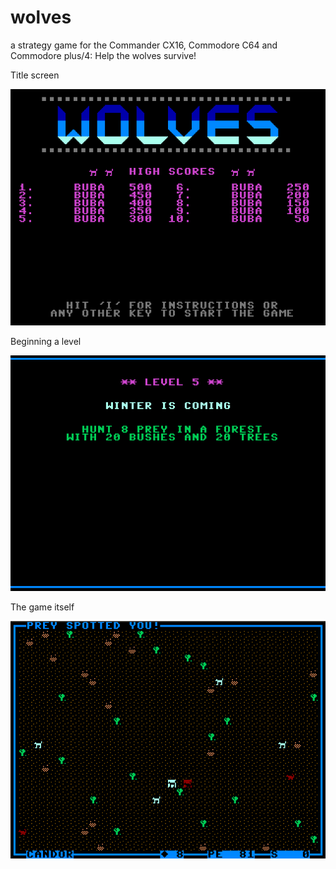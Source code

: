 # wolves

a strategy game for the Commander CX16, Commodore C64 and Commodore plus/4: Help the wolves survive!


Title screen

![Screen1](screenshots/title.png)

Beginning a level

![Screen2](screenshots/level.png)

The game itself

![Screen3](screenshots/game.png)
